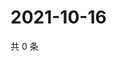 # 2021-10-16

共 0 条

<!-- BEGIN WEIBO -->
<!-- 最后更新时间 Sat Oct 16 2021 07:08:55 GMT+0800 (China Standard Time) -->

<!-- END WEIBO -->
